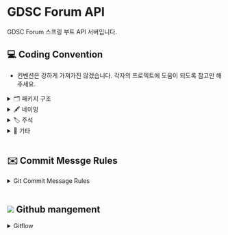 # GDSC Forum API
GDSC Forum 스프링 부트 API 서버입니다.

## 💻 Coding Convention
- 컨벤션은 강하게 가져가진 않겠습니다. 각자의 프로젝트에 도움이 되도록 참고만 해주세요.
<details>
 <summary> 🗂 패키지 구조 </summary>
 <div markdown="1">       

---
```markdown

🗂 node_modules
   
🗂 src/main/java/com/example/gdscforum

    - common 🗂

        - exceptions 🗂

        - configurations 🗂

        - dto 🗂

        - enums 🗂

        - 기타 글로벌 패키지 🗂

    - domain 🗂

        - auth 🗂

            - controller 🗂

                - request 🗂

                - response 🗂

            - service 🗂

            - repository 🗂

            - entity 🗂

            - dto 🗂

        - dev 🗂

            - 이하 동일 🗂

        - post 🗂

        - 비즈니스 도메인 단위 패키지 🗂
   

build.gradle
   
settings.gradle
   
gradlew
```
- 기본적인 프로젝트의 패키지 구조입니다. 위 구조를 기본으로 하되 상황에 맞게 적절히 변형하여 사용하시면 됩니다.
- `common` : 공통으로 사용되는 패키지
  - 공통으로 사용되는 설정 및 클래스들이 위치하는 패키지입니다.
  - 하위에 상황에 맞는 패키지 구조를 추가할 수 있습니다.
- `domain` : 비즈니스 도메인 단위 패키지
  - 비즈니스 도메인 단위로 패키지를 구성합니다.
  - 각 도메인 패키지 하위에 상황에 맞는 패키지 구조를 추가할 수 있습니다.
<br>
 </div>
 </details>


<details>
<summary> 🖋 네이밍 </summary>
<div markdown="1">       


---

**Class & Contructor**

- Class, Contructors는 **Pascal Case (=UpperCamelCase)**를 사용합니다.

  <kbd>좋은 예</kbd>

    ```java
    CamelCase
    ```

  <kbd>나쁜 예</kbd>

    ```java
    camelCase
    ```
<br/>

**함수 & 변수 &상수**

- 함수와 변수에는 **lowerCamelCase**를 사용합니다.

- 함수의 경우 **동사+명사**형태로 구성합니다.
    - ex) getUserInformation()

- 글자의 길이
    - 글자의 길이는 **20자 이내**로 제한합니다.
    - 4단어 이상이 들어가거나, 부득이하게 20자 이상이 되는 경우에는 **팀원과의 상의**를 거쳐야 합니다.

- flag로 사용되는 변수
    - Boolean의 경우 **조동사+flag** 종류로 구성합니다.
    - ex) isNum, hasNum

- 기본적인 데이터 핸들링에서는 Array 보다는 List를 지향합니다.
  - List를 사용하면 데이터의 추가, 삭제, 검색 등이 편리합니다. 
  - ex) List<String> list = new ArrayList<>();

- 약칭의 사용
    - 약어는 되도록 사용하지 않습니다.

  <kbd>좋은 예</kbd>

    ```java
    String index;
    int count;
    List<String> list;
    boolean seoulToBucheon;
    ```

  <kbd>나쁜 예</kbd>

    ```java
    String idx;
    int cnt;
    String[] arr;
    boolean seoul2Bucheon;
    ```
<br>

</div>
</details>



 <details>
 <summary> 🏷 주석 </summary>
 <div markdown="1">       

---

- 한줄은 `//`로 적고, 그 이상은 `/* */`로 적습니다.
 ```java
 // 한줄 주석일 때
 /*
   여러줄
   주석일 때
 */
 ```

 <br>

 </div>
 </details>


<details>
<summary> 📎 기타 </summary>
<div markdown="1">       


---

- 탭 사이즈는 4로 사용합니다.
  - intellij 설정에서 indent를 검색하면 설정할 수 있습니다.
- 한 줄의 최대 길이는 80자로 제한합니다.
- 괄호 사용
    - (if, while, for)문 괄호 뒤에 한칸을 띄우고 사용합니다.
  ```java
     if (left == true) {
	   // logic
     }
     ```

- 띄어쓰기
  ```java
  int a = 5;  ( = 양쪽 사이로 띄어쓰기 하기)
  if (a == 3) {
	  // logic
  }
  ```
- 유용한 설정
  - inlay hints: 변수 타입 미리보기
    ![img.png](img.png)
  - Actions on Save: 저장(Ctrl+s)시 액션
    ![img_1.png](img_1.png)
</div>
</details>


</br>

## ✉️ Commit Messge Rules
<details>
<summary> Git Commit Message Rules </summary>
<div markdown="1">       


---

- 반영사항을 바로 확인할 수 있도록 작은 기능 하나라도 구현되면 커밋을 권장합니다.
- 기능 구현이 완벽하지 않을 땐, 각자 브랜치에 커밋을 해주세요.
  <br>


### 📜 커밋 메시지 명령어 모음

```
- feat    : 기능 (새로운 기능)
- fix     : 버그 (버그 수정)
- refactor: 리팩토링
- style   : 스타일 (코드 형식, 세미콜론 추가: 비즈니스 로직에 변경 없음)
- docs    : 문서 (문서 추가, 수정, 삭제)
- test    : 테스트 (테스트 코드 추가, 수정, 삭제: 비즈니스 로직에 변경 없음)
- chore   : 기타 변경사항 (빌드 스크립트 수정 등)
```
<br>

### ℹ️ 커밋 메세지 형식
- `[커밋메세지] 설명` 형식으로 커밋 메시지를 작성합니다.

좋은 예 >

```
  [Feat] 메인뷰 조회 API 구현 완료
```

나쁜 예 >
```
  메인뷰 API 구현 성공
```

</div>
</details>
<br>

## <img width=3% img src="https://user-images.githubusercontent.com/63224278/124635517-7ef5ed00-dec2-11eb-9a42-6d6d5cc72dce.png" /> Github mangement
<details>
<summary> Gitflow </summary>
<div markdown="1">       


---

- main 브랜치
    - 개인 브랜치(예: HwangonJang)
      - feat 브랜치
- default는 main브랜치입니다.
- 하위에 개인 브랜치를 자신의 이름으로 만들어 안전하게 관리합니다.
- 기능 개발시 → 개인 브랜치 하위에 feat/주차 으로 브랜치를 파서 관리합니다.
- 단 feat은 주 단위의 과제 한 가지를 담당하며, 기능 개발이 완료되면 본인의 개인 브랜치로 Pull Request를 보냅니다.
- 다른 팀원이 pr을 확인하고, 코드리뷰를 진행한 뒤 문제가 없으면 개인 브랜치에 병합을 합니다.
- main 브랜치는 default 이지만 중요하지 않은 브랜치입니다. 최종 배포 시에만 사용합니다.


<br>

```
- main
    └── name1
        └── feat/1주차
        └── feat/2주차
    └── name2
        └── feat/1주차
    └── name3
        └── feat/1주차
        └── feat/2주차
            └── feat/3주차
```

<br>

**각자 자신이 맡은 기능 구현에 성공시! 브랜치 다 쓰고 병합하는 방법**

- 브랜치 만듦

```bash
git branch 기능(or 이름 브랜치)
```

- 원격 저장소에 로컬 브랜치 push

```bash
git push --set-upstream origin 브랜치이름(feat/주차 브랜치)
```
```bash
git push -u origin 브랜치이름(feat/주차 브랜치)
```


- 브랜치 전환

```bash
git checkout feat/주차 브랜치
```

- 코드 변경 (현재 **feat/주차** 브랜치)

```bash
git add .
git commit -m "커밋 메세지" origin feat/주차 브랜치
```

- 푸시 (현재 **feat/주차** 브랜치)

```bash
git push origin feat/주차 브랜치
```

- feat 브랜치에서 할 일 다 했으면 **개인** 브랜치로 전환

```bash
git checkout {name}
```

- 머지 (현재 **개인** 브랜치)

```bash
git merge feat/주차 브랜치
```

- 다 쓴 브랜치 삭제 (local) (현재 **개인** 브랜치)

```bash
git branch -d feat/주차 브랜치
```

- 다 쓴 브랜치 삭제 (remote) (현재 **개인** 브랜치)

```bash
git push origin :feat/주차 브랜치
```

- main pull (현재 **개인** 브랜치)

```bash
git pull or git pull origin develop
```

- main push (현재 **개인** 브랜치)

```bash
git push or git push origin develop
```
</div>
</details>
